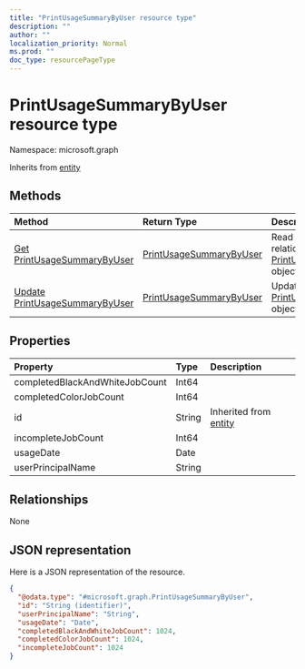 ```yaml
---
title: "PrintUsageSummaryByUser resource type"
description: ""
author: ""
localization_priority: Normal
ms.prod: ""
doc_type: resourcePageType
---
```


# PrintUsageSummaryByUser resource type


Namespace: microsoft.graph




Inherits from [entity](../resources/entity.md)

## Methods
|Method|Return Type|Description|
|:---|:---|:---|
|[Get PrintUsageSummaryByUser](../api/printusagesummarybyuser-get.md)|[PrintUsageSummaryByUser](../resources/printusagesummarybyuser.md)|Read properties and relationships of the [PrintUsageSummaryByUser](../resources/printusagesummarybyuser.md) object.|
|[Update PrintUsageSummaryByUser](../api/printusagesummarybyuser-update.md)|[PrintUsageSummaryByUser](../resources/printusagesummarybyuser.md)|Update the properties of a [PrintUsageSummaryByUser](../resources/printusagesummarybyuser.md) object.|

## Properties
|Property|Type|Description|
|:---|:---|:---|
|completedBlackAndWhiteJobCount|Int64||
|completedColorJobCount|Int64||
|id|String| Inherited from [entity](../resources/entity.md)|
|incompleteJobCount|Int64||
|usageDate|Date||
|userPrincipalName|String||

## Relationships
None

## JSON representation
Here is a JSON representation of the resource.
<!-- {
  "blockType": "resource",
  "keyProperty": "id",
  "@odata.type": "microsoft.graph.PrintUsageSummaryByUser",
  "baseType": "microsoft.graph.entity",
  "openType": false
}
-->
``` json
{
  "@odata.type": "#microsoft.graph.PrintUsageSummaryByUser",
  "id": "String (identifier)",
  "userPrincipalName": "String",
  "usageDate": "Date",
  "completedBlackAndWhiteJobCount": 1024,
  "completedColorJobCount": 1024,
  "incompleteJobCount": 1024
}
```

